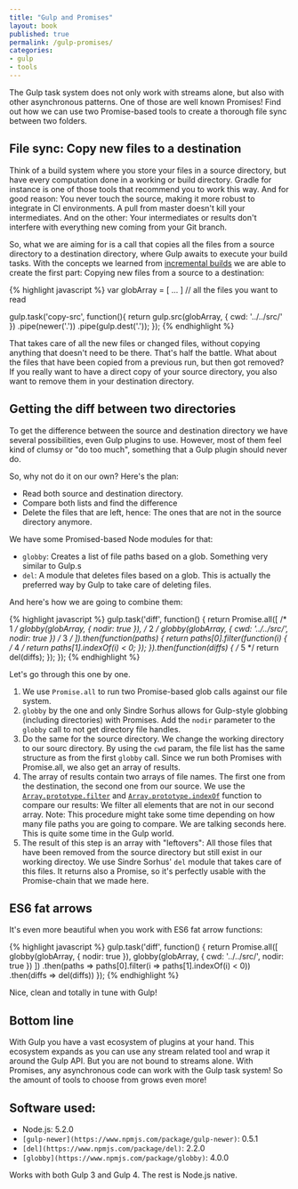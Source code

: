 ```yaml
---
title: "Gulp and Promises"
layout: book
published: true
permalink: /gulp-promises/
categories:
- gulp
- tools
---
```


The Gulp task system does not only work with streams alone, but also with other
asynchronous patterns. One of those are well known Promises! Find out how we can
use two Promise-based tools to create a thorough file sync between two folders.

## File sync: Copy new files to a destination

Think of a build system where you store your files in a source directory, but have
every computation done in a working or build directory. Gradle for instance is one
of those tools that recommend you to work this way. And for good reason: You never
touch the source, making it more robust to integrate in CI environments. A pull from
master doesn't kill your intermediates. And on the other: Your intermediates or results
don't interfere with everything new coming from your Git branch.

So, what we are aiming for is a call that copies all the files from a source directory
to a destination directory, where Gulp awaits to execute your build tasks. With the
concepts we learned from [incremental builds](/gulp-4-incremental-builds/) we are able
to create the first part: Copying new files from a source to a destination:

{% highlight javascript %}
var globArray = [ ... ]  // all the files you want to read

gulp.task('copy-src', function(){
  return gulp.src(globArray, { cwd: '../../src/' })
    .pipe(newer('.'))
    .pipe(gulp.dest('.'));
});
{% endhighlight %}

That takes care of all the new files or changed files, without copying
anything that doesn't need to be there. That's half the battle. What about the
files that have been copied from a previous run, but then got removed? If you
really want to have a direct copy of your source directory, you also want to
remove them in your destination directory.

## Getting the diff between two directories

To get the difference between the source and destination directory we have
several possibilities, even Gulp plugins to use. However, most of them feel
kind of clumsy or "do too much", something that a Gulp plugin should never do.

So, why not do it on our own? Here's the plan:

- Read both source and destination directory.
- Compare both lists and find the difference
- Delete the files that are left, hence: The ones that are not in the source
directory anymore.

We have some Promised-based Node modules for that:

- `globby`: Creates a list of file paths based on a glob. Something very similar
to Gulp.s
- `del`: A module that deletes files based on a glob. This is actually the
preferred way by Gulp to take care of deleting files.

And here's how we are going to combine them:

{% highlight javascript %}
gulp.task('diff', function() {
  return Promise.all([                                    /* 1 */
    globby(globArray, { nodir: true }),                   /* 2 */
    globby(globArray, { cwd: '../../src/', nodir: true }) /* 3 */
  ]).then(function(paths) {
    return paths[0].filter(function(i) {                  /* 4 */
      return paths[1].indexOf(i) < 0;
    });
  }).then(function(diffs) {                               /* 5 */
    return del(diffs);
  });
});
{% endhighlight %}

Let's go through this one by one.

1. We use `Promise.all` to run two Promise-based glob calls against
our file system.
2. `globby` by the one and only Sindre Sorhus allows for
Gulp-style globbing (including directories) with Promises. Add the `nodir`
parameter to the `globby` call to not get directory file handles.
3. Do the same for the source directory. We change the working directory to
our sourc directory. By using the `cwd` param, the file list has the same
structure as from the first `globby` call.
Since we run both Promises with Promise.all, we also get an array of results.
4. The array of results contain two arrays of file names. The first one from
the destination, the second one from our source. We use the
[`Array.prototype.filter`](https://developer.mozilla.org/en/docs/Web/JavaScript/Reference/Global_Objects/Array/filter) and [`Array.prototype.indexOf`](https://developer.mozilla.org/en/docs/Web/JavaScript/Reference/Global_Objects/Array/indexOf) function to compare our results: We filter all elements that are not in our second
array. Note: This procedure might take some time depending on how many file paths you
are going to compare. We are talking seconds here. This is quite some time in
the Gulp world.
5. The result of this step is an array with "leftovers": All those files that have
been removed from the source directory but still exist in our working directoy.
We use Sindre Sorhus' `del` module that takes care of this files. It returns also a
Promise, so it's perfectly usable with the Promise-chain that we made here.

## ES6 fat arrows

It's even more beautiful when you work with ES6 fat arrow functions:

{% highlight javascript %}
gulp.task('diff', function() {
  return Promise.all([
    globby(globArray, { nodir: true }),
    globby(globArray, { cwd: '../../src/', nodir: true })
  ])
  .then(paths => paths[0].filter(i => paths[1].indexOf(i) < 0))
  .then(diffs => del(diffs))
});
{% endhighlight %}

Nice, clean and totally in tune with Gulp!

## Bottom line

With Gulp you have a vast ecosystem of plugins at your hand. This ecosystem
expands as you can use any stream related tool and wrap it around the Gulp API.
But you are not bound to streams alone. With Promises, any asynchronous code can
work with the Gulp task system! So the amount of tools to choose from grows even
more!

## Software used:

- Node.js: 5.2.0
- `[gulp-newer](https://www.npmjs.com/package/gulp-newer)`: 0.5.1
- `[del](https://www.npmjs.com/package/del)`: 2.2.0
- `[globby](https://www.npmjs.com/package/globby)`: 4.0.0

Works with both Gulp 3 and Gulp 4. The rest is Node.js native.
